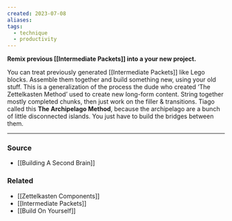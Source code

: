 ```yaml
---
created: 2023-07-08
aliases: 
tags:
  - technique
  - productivity
---
```

**Remix previous [[Intermediate Packets]] into a your new project.**

You can treat previously generated [[Intermediate Packets]] like Lego blocks. Assemble them together and build something new, using your old stuff. This is a generalization of the process the dude who created ‘The Zettelkasten Method’ used to create new long-form content. String together mostly completed chunks, then just work on the filler & transitions. Tiago called this **The Archipelago Method**, because the archipelago are a bunch of little disconnected islands. You just have to build the bridges between them. 

****
### Source
- [[Building A Second Brain]]

### Related
- [[Zettelkasten Components]] 
- [[Intermediate Packets]] 
- [[Build On Yourself]]
